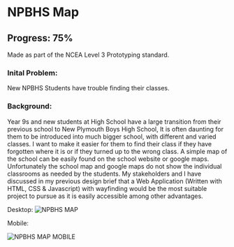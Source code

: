 # NPBHS Map

## Progress: 75%

Made as part of the NCEA Level 3 Prototyping standard.

### Inital Problem:
New NPBHS Students have trouble finding their classes.

### Background:
Year 9s and new students at High School have a large transition from their previous school to New Plymouth Boys High School, It is often daunting for them to be introduced into much bigger school, with different and varied classes. I want to make it easier for them to find their class if they have forgotten where it is or if they turned up to the wrong class. A simple map of the school can be easily found on the school website or google maps. Unfortunately the school map and google maps do not show the individual classrooms as needed by the students. My stakeholders and I have discussed in my previous design brief that a Web Application (Written with HTML, CSS & Javascript) with wayfinding would be the most suitable project to pursue as it is easily accessible among other advantages.

Desktop:
![NPBHS MAP](https://i.imgur.com/rAE6Nyx.png)

Mobile:

![NPBHS MAP MOBILE](https://i.imgur.com/jPK5iDZ.png)

